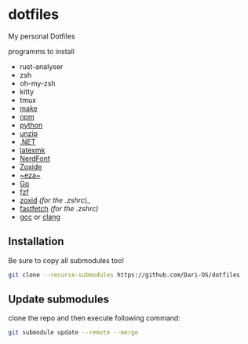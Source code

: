 # dotfiles

My personal Dotfiles

programms to install

- rust-analyser
- zsh
- oh-my-zsh
- kitty
- tmux
- [make](https://www.gnu.org/software/make/manual/make.html)
- [npm](https://www.npmjs.com/)
- [python](https://docs.python.org/3/using/unix.html#getting-and-installing-the-latest-version-of-python)
- [unzip](https://infozip.sourceforge.net/)
- [.NET](https://learn.microsoft.com/en-us/dotnet/core/install/linux)
- [latexmk](https://mg.readthedocs.io/latexmk.html)
- [NerdFont](https://www.nerdfonts.com/)
- [Zoxide](https://github.com/ajeetdsouza/zoxide)
- [~eza~](https://github.com/eza-community/eza)
- [Go](https://go.dev/doc/install)
- [fzf](https://github.com/junegunn/fzf)
- [zoxid](https://github.com/ajeetdsouza/zoxide) _(for the .zshrc_)_
- [fastfetch](https://github.com/fastfetch-cli/fastfetch) _(for the .zshrc)_
- [gcc](https://gcc.gnu.org/) or [clang](https://clang.llvm.org/)

## Installation

Be sure to copy all submodules too!

```bash
git clone --recurse-submodules https://github.com/Dari-OS/dotfiles
```

## Update submodules

clone the repo and then execute following command:

```bash
git submodule update --remote --merge

```
